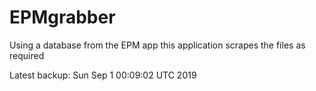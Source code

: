 # EPMgrabber
Using a database from the EPM app this application scrapes the files as required


Latest backup: Sun Sep 1 00:09:02 UTC 2019
